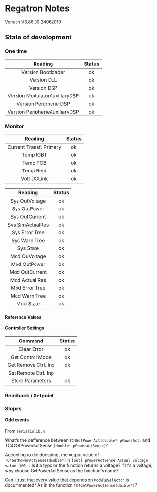 # Regatron Notes
Version V3.86.00 24062019

## State of development

### One time
|Reading|Status|
|:----:|:----:|
|Version Bootloader                 | ok |
|Version DLL                        | ok |
|Version DSP                        | ok |
|Version ModulatorAuxiliaryDSP      | ok |
|Version Peripherie DSP             | ok |
|Version PeripherieAuxiliaryDSP     | ok |

 
### Monitor
|Reading|Status|
|:-----:|:----:|
| Current Transf. Primary   | ok |
| Temp IGBT                 | ok |
| Temp PCB                  | ok |
| Temp Rect                 | ok |
| Volt DCLink               | ok |

|Reading|Status|
|:----:|:----:|
| Sys OutVoltage    | ok |
| Sys OutPower      | ok |
| Sys OutCurrent    | ok |
| Sys SimActualRes  | ok |
| Sys Error Tree    | ok |
| Sys Warn  Tree    | ok |
| Sys State         | ok |
| Mod OuVoltage     | ok |
| Mod OutPower      | ok |
| Mod OutCurrent    | ok |
| Mod Actual Res    | ok |
| Mod Error Tree    | ok |
| Mod Warn  Tree    | ok |
| Mod State         | ok |

#### Reference Values

#### Controller Settings
|Command|Status|
|:----: |:----:|
|Clear Error          | ok |
|Get Control Mode     | ok |
|Get Remove Ctrl. Inp | ok |
|Set Remote Ctrl. Inp |    |
|Store Parameters     | ok |    

### Readback / Setpoint

### Slopes

#### Odd events

From `serialiolib.h`

What's the defference between `TC4GetPowerAct(double* pPowerAct)` and TC4GetPowerActSense `(double* pPowerActSense)`?

According to the docstring, the output value of `TC4GetPowerActSense(double*)` is `[out] pPowerActSense	Actual voltage value [kW] `. Is it a typo or the function returns a voltage? If It's a voltage, why choose GetPowerActSense as the function's name?

Can I trust that every value that depends on `ModuleSelector` is docummented? As in the function  `TC4GetPowerActSense(double*)`?
